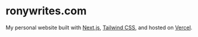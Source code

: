 # ronywrites.com

My personal website built with [Next.js](https://nextjs.org/), [Tailwind CSS](https://tailwindcss.com/), and hosted on [Vercel](https://vercel.com/).
